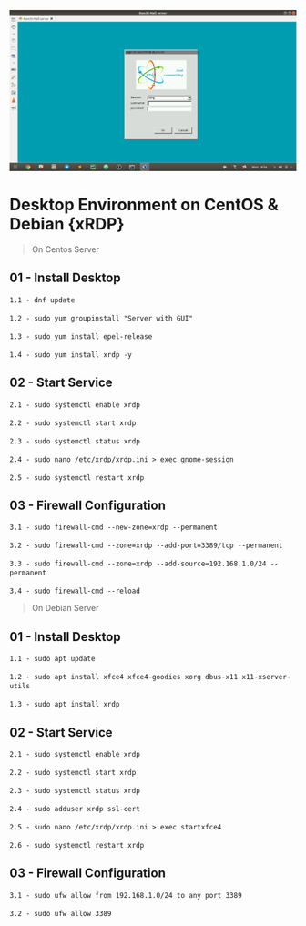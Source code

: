 ![Repo Image](https://github.com/lalantham/xrdp-on-linux/blob/main/img.png)
# Desktop Environment on CentOS & Debian {xRDP}

>On Centos Server

## 01 - Install Desktop

	1.1 - dnf update

	1.2 - sudo yum groupinstall "Server with GUI" 

	1.3 - sudo yum install epel-release

	1.4 - sudo yum install xrdp -y 

## 02 - Start Service

	2.1 - sudo systemctl enable xrdp
	
	2.2 - sudo systemctl start xrdp
	
	2.3 - sudo systemctl status xrdp
	
	2.4 - sudo nano /etc/xrdp/xrdp.ini > exec gnome-session
	
	2.5 - sudo systemctl restart xrdp

## 03 - Firewall Configuration

	3.1 - sudo firewall-cmd --new-zone=xrdp --permanent

	3.2 - sudo firewall-cmd --zone=xrdp --add-port=3389/tcp --permanent

	3.3 - sudo firewall-cmd --zone=xrdp --add-source=192.168.1.0/24 --permanent

	3.4 - sudo firewall-cmd --reload

  
>On Debian Server

## 01 - Install Desktop

	1.1 - sudo apt update

	1.2 - sudo apt install xfce4 xfce4-goodies xorg dbus-x11 x11-xserver-utils 

	1.3 - sudo apt install xrdp 

## 02 - Start Service

	2.1 - sudo systemctl enable xrdp
	
	2.2 - sudo systemctl start xrdp
	
	2.3 - sudo systemctl status xrdp
	
	2.4 - sudo adduser xrdp ssl-cert

	2.5 - sudo nano /etc/xrdp/xrdp.ini > exec startxfce4
	
	2.6 - sudo systemctl restart xrdp

## 03 - Firewall Configuration

	3.1 - sudo ufw allow from 192.168.1.0/24 to any port 3389

	3.2 - sudo ufw allow 3389
